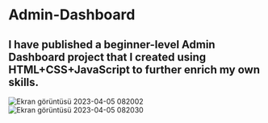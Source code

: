 # Admin-Dashboard
I have published a beginner-level Admin Dashboard project that I created using HTML+CSS+JavaScript to further enrich my own skills.
-------------------------------------------------------------
![Ekran görüntüsü 2023-04-05 082002](https://user-images.githubusercontent.com/68445690/230000709-1d21469e-99a0-4967-bc5e-61c5e6a1ca28.png)
![Ekran görüntüsü 2023-04-05 082030](https://user-images.githubusercontent.com/68445690/230000735-0803ddb1-64b4-460d-a42a-6ac3155085e0.png)
